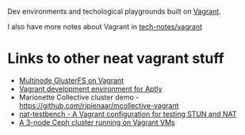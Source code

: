 Dev environments and techological playgrounds built on [Vagrant](https://www.vagrantup.com/).

I also have more notes about Vagrant in [tech-notes/vagrant](https://danielhoherd.com/tech-notes/vagrant/)

# Links to other neat vagrant stuff
- [Multinode GlusterFS on Vagrant](https://github.com/carmstrong/multinode-glusterfs-vagrant)
- [Vagrant development environment for Aptly](https://github.com/sepulworld/aptly-vagrant)
- Marionette Collective cluster demo - https://github.com/ripienaar/mcollective-vagrant
- [nat-testbench - A Vagrant configuration for testing STUN and NAT](https://github.com/konradkonrad/nat-testbench)
- [A 3-node Ceph cluster running on Vagrant VMs](https://github.com/carmstrong/multinode-ceph-vagrant)

